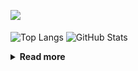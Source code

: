![](https://komarev.com/ghpvc/?username=chck&color=blueviolet)

<p align="left"> 
  <img alt="Top Langs" align="center" height="150" src="https://github-readme-stats-nine-umber-51.vercel.app/api/top-langs/?username=chck&layout=compact&count_private=true&show_icons=true&show_icons=true&theme=buefy" />
  <img alt="GitHub Stats" align="center" height="150" src="https://github-readme-stats-nine-umber-51.vercel.app/api?username=chck&count_private=true&show_icons=true&show_icons=true&theme=buefy" />
</p>

<details>
  <summary><b>Read more</b></summary>
  <br>

  <!--START_SECTION:waka-->
**🐱 My GitHub Data** 

> 📦 74.6 kB Used in GitHub's Storage 
 > 
> 🏆 648 Contributions in the Year 2023
 > 
> 💼 Opted to Hire
 > 
> 📜 134 Public Repositories 
 > 
> 🔑 19 Private Repositories 
 > 
**I'm a Night 🦉** 

```text
🌞 Morning                1302 commits        ████░░░░░░░░░░░░░░░░░░░░░   15.97 % 
🌆 Daytime                2095 commits        ██████░░░░░░░░░░░░░░░░░░░   25.69 % 
🌃 Evening                2242 commits        ███████░░░░░░░░░░░░░░░░░░   27.49 % 
🌙 Night                  2516 commits        ████████░░░░░░░░░░░░░░░░░   30.85 % 
```
📅 **I'm Most Productive on Monday** 

```text
Monday                   1809 commits        ██████░░░░░░░░░░░░░░░░░░░   22.18 % 
Tuesday                  1677 commits        █████░░░░░░░░░░░░░░░░░░░░   20.56 % 
Wednesday                1178 commits        ████░░░░░░░░░░░░░░░░░░░░░   14.45 % 
Thursday                 1486 commits        █████░░░░░░░░░░░░░░░░░░░░   18.22 % 
Friday                   803 commits         ██░░░░░░░░░░░░░░░░░░░░░░░   09.85 % 
Saturday                 415 commits         █░░░░░░░░░░░░░░░░░░░░░░░░   05.09 % 
Sunday                   787 commits         ██░░░░░░░░░░░░░░░░░░░░░░░   09.65 % 
```


📊 **This Week I Spent My Time On** 

```text
💬 Programming Languages: 
Other                    36 hrs 40 mins      █████████████████████░░░░   82.69 % 
TypeScript               1 hr 46 mins        █░░░░░░░░░░░░░░░░░░░░░░░░   03.98 % 
Python                   1 hr 40 mins        █░░░░░░░░░░░░░░░░░░░░░░░░   03.79 % 
Markdown                 1 hr 33 mins        █░░░░░░░░░░░░░░░░░░░░░░░░   03.50 % 
Terraform                1 hr 12 mins        █░░░░░░░░░░░░░░░░░░░░░░░░   02.72 % 

🔥 Editors: 
Chrome                   36 hrs 40 mins      █████████████████████░░░░   82.69 % 
WebStorm                 1 hr 46 mins        █░░░░░░░░░░░░░░░░░░░░░░░░   03.99 % 
PyCharm                  1 hr 43 mins        █░░░░░░░░░░░░░░░░░░░░░░░░   03.90 % 
Obsidian                 1 hr 24 mins        █░░░░░░░░░░░░░░░░░░░░░░░░   03.18 % 
VS Code                  1 hr 14 mins        █░░░░░░░░░░░░░░░░░░░░░░░░   02.78 % 
```

**I Mostly Code in Python** 

```text
Python                   40 repos            ████████░░░░░░░░░░░░░░░░░   32.00 % 
Jupyter Notebook         20 repos            ████░░░░░░░░░░░░░░░░░░░░░   16.00 % 
Rust                     7 repos             █░░░░░░░░░░░░░░░░░░░░░░░░   05.60 % 
Shell                    3 repos             █░░░░░░░░░░░░░░░░░░░░░░░░   02.40 % 
Astro                    1 repo              ░░░░░░░░░░░░░░░░░░░░░░░░░   00.80 % 
```



**Timeline**

![Lines of Code chart](https://raw.githubusercontent.com/chck/chck/main/assets/bar_graph.png)


 Last Updated on 2023-09-08 01:21 UTC
<!--END_SECTION:waka-->
</details>

